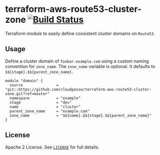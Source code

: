 # terraform-aws-route53-cluster-zone [![Build Status](https://travis-ci.org/cloudposse/terraform-aws-route53-cluster-zone.svg?branch=master)](https://travis-ci.org/cloudposse/terraform-aws-route53-cluster-zone)

Terraform module to easily define consistent cluster domains on `Route53`.


## Usage

Define a cluster domain of `foobar.example.com` using a custom naming convention for `zone_name`.
The `zone_name` variable is optional. It defaults to `$${stage}.$${parent_zone_name}`.

```hcl
module "domain" {
  source               = "git::https://github.com/cloudposse/terraform-aws-route53-cluster-zone.git?ref=master"
  namespace            = "example"
  stage                = "dev"
  name                 = "cluster"
  parent_zone_name     = "example.com"
  zone_name            = "$${name}.$${stage}.$${parent_zone_name}"
}
```


## License

Apache 2 License. See [`LICENSE`](LICENSE) for full details.
